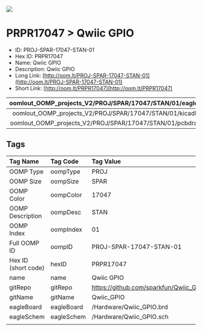 


  
![][im]
# PRPR17047 > Qwiic GPIO

- ID: PROJ-SPAR-17047-STAN-01
- Hex ID: PRPR17047
- Name: Qwiic GPIO
- Description: Qwiic GPIO
- Long Link: [http://oom.lt/PROJ-SPAR-17047-STAN-01](http://oom.lt/PROJ-SPAR-17047-STAN-01)
- Short Link: [http://oom.lt/PRPR17047](http://oom.lt/PRPR17047)
  

|oomlout_OOMP_projects_V2/PROJ/SPAR/17047/STAN/01/eagleImage.png|oomlout_OOMP_projects_V2/PROJ/SPAR/17047/STAN/01/eagleSchemImage.png|oomlout_OOMP_projects_V2/PROJ/SPAR/17047/STAN/01/kicadPcb3dFront.png|oomlout_OOMP_projects_V2/PROJ/SPAR/17047/STAN/01/kicadPcb3dBack.png|
| :---: | :---: | :---: | :---: |
|oomlout_OOMP_projects_V2/PROJ/SPAR/17047/STAN/01/kicadPcb3d.png|oomlout_OOMP_projects_V2/PROJ/SPAR/17047/STAN/01/bomBack.png|oomlout_OOMP_projects_V2/PROJ/SPAR/17047/STAN/01/bomFront.png|oomlout_OOMP_projects_V2/PROJ/SPAR/17047/STAN/01/pcbdraw.svg|
|oomlout_OOMP_projects_V2/PROJ/SPAR/17047/STAN/01/pcbdrawBack.svg||||

## Tags
  

|Tag Name|Tag Code|Tag Value|
| :--- | :--- | :--- |
|OOMP Type|oompType|PROJ|
|OOMP Size|oompSize|SPAR|
|OOMP Color|oompColor|17047|
|OOMP Description|oompDesc|STAN|
|OOMP Index|oompIndex|01|
|Full OOMP ID|oompID|PROJ-SPAR-17047-STAN-01|
|Hex ID (short code)|hexID|PRPR17047|
|name|name|Qwiic GPIO|
|gitRepo|gitRepo|https://github.com/sparkfun/Qwiic_GPIO|
|gitName|gitName|Qwiic_GPIO|
|eagleBoard|eagleBoard|/Hardware/Qwiic_GPIO.brd|
|eagleSchem|eagleSchem|/Hardware/Qwiic_GPIO.sch|
||||



[im]: PROJ/SPAR/17047/STAN/01/kicadPcb3d_450.png
